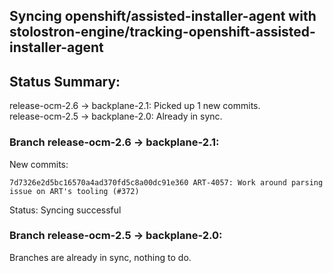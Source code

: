 ## Syncing openshift/assisted-installer-agent with stolostron-engine/tracking-openshift-assisted-installer-agent

## Status Summary:

release-ocm-2.6 -> backplane-2.1: Picked up 1 new commits.  
release-ocm-2.5 -> backplane-2.0: Already in sync.  

### Branch release-ocm-2.6 -> backplane-2.1:

New commits:

```
7d7326e2d5bc16570a4ad370fd5c8a00dc91e360 ART-4057: Work around parsing issue on ART's tooling (#372)
```

Status: Syncing successful

### Branch release-ocm-2.5 -> backplane-2.0:

Branches are already in sync, nothing to do.
